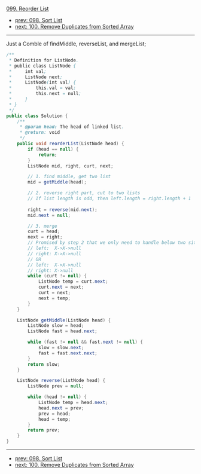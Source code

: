 [099. Reorder List](http://www.lintcode.com/problem/reorder-list)

- [prev: 098. Sort List](098-sort-list.md)
- [next: 100. Remove Duplicates from Sorted Array](100-remove-duplicates-from-sorted-array.md)

---

Just a Comble of findMiddle, reverseList, and mergeList;

```java
/**
 * Definition for ListNode.
 * public class ListNode {
 *     int val;
 *     ListNode next;
 *     ListNode(int val) {
 *         this.val = val;
 *         this.next = null;
 *     }
 * }
 */ 
public class Solution {
    /**
     * @param head: The head of linked list.
     * @return: void
     */
    public void reorderList(ListNode head) {  
        if (head == null) {
            return;
        }
        ListNode mid, right, curt, next;

        // 1. find middle, get two list
        mid = getMiddle(head);

        // 2. reverse right part, cut to two lists
        // If list length is odd, then left.length = right.length + 1
        
        right = reverse(mid.next);
        mid.next = null;

        // 3. merge
        curt = head;
        next = right;
        // Promised by step 2 that we only need to handle below two situations
        // left:  X->X->null
        // right: X->X->null
        // OR
        // left:  X->X->null
        // right: X->null
        while (curt != null) {
            ListNode temp = curt.next;
            curt.next = next;
            curt = next;
            next = temp;
        }
    }

    ListNode getMiddle(ListNode head) {
        ListNode slow = head;
        ListNode fast = head.next;

        while (fast != null && fast.next != null) {
            slow = slow.next;
            fast = fast.next.next;
        }
        return slow;
    }

    ListNode reverse(ListNode head) {
        ListNode prev = null;

        while (head != null) {
            ListNode temp = head.next;
            head.next = prev;
            prev = head;
            head = temp;
        }
        return prev;
    }
}

```

---

- [prev: 098. Sort List](098-sort-list.md)
- [next: 100. Remove Duplicates from Sorted Array](100-remove-duplicates-from-sorted-array.md)
